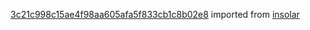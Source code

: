 [3c21c998c15ae4f98aa605afa5f833cb1c8b02e8](https://github.com/insolar/insolar/commit/3c21c998c15ae4f98aa605afa5f833cb1c8b02e8) imported from [insolar](https://github.com/insolar/insolar)
